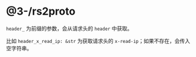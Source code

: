 # @3-/rs2proto

`header_` 为前缀的参数，会从请求头的 `header` 中获取。

比如 `header_x_read_ip: &str` 为获取请求头的 `x-read-ip`；如果不存在，会传入空字符串。
